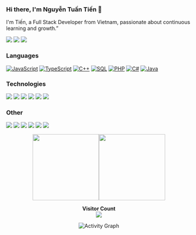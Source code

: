 ### Hi there, I'm Nguyễn Tuấn Tiến 👋

I'm Tiến, a Full Stack Developer from Vietnam, passionate about continuous learning and growth.”

[![](https://img.shields.io/badge/-Discord-FFF?&logo=Discord)](https://discord.gg/f6SrSaREBr)
[![](https://img.shields.io/badge/-Telegram-FFF?&logo=Telegram)](https://t.me/tiens8z)
[![](https://img.shields.io/badge/-LinkedIn-blue?style=flat&logo=LinkedIn&logoColor=white)](https://www.linkedin.com/in/nguyentuantien413/)

### Languages
[![JavaScript](https://img.shields.io/badge/JavaScript-000?style=flat-square&logo=javascript&logoColor=F7DF1E)](https://developer.mozilla.org/en-US/docs/Web/JavaScript)
[![TypeScript](https://img.shields.io/badge/TypeScript-000?style=flat-square&logo=typescript&logoColor=3178C6)](https://www.typescriptlang.org/)
[![C++](https://img.shields.io/badge/C++-000?style=flat-square&logo=cplusplus&logoColor=00599C)](https://cplusplus.com/)
[![SQL](https://img.shields.io/badge/SQL-000?style=flat-square&logo=mysql&logoColor=4479A1)](https://dev.mysql.com/doc/)
[![PHP](https://img.shields.io/badge/PHP-000?style=flat-square&logo=php&logoColor=777BB4)](https://www.php.net/)
[![C#](https://img.shields.io/badge/C%23-000?style=flat-square&logo=csharp&logoColor=239120)](https://learn.microsoft.com/en-us/dotnet/csharp/)
[![Java](https://img.shields.io/badge/Java-000?style=flat-square&logo=java&logoColor=007396)](https://docs.oracle.com/en/java/)

### Technologies

[![](https://img.shields.io/badge/-Node.js-000?&logo=node.js)](https://nodejs.org/)
[![](https://img.shields.io/badge/-Angular-000?&logo=Angular&logoColor=DD0031)](https://angular.io/)
[![](https://img.shields.io/badge/-SQLite-000?&logo=Sqlite)](https://sqlite.org/)
[![](https://img.shields.io/badge/-ASP.NET%20Core-000?&logo=dotnet)](https://dotnet.microsoft.com/)
[![](https://img.shields.io/badge/-SQL%20Server-000?&logo=microsoft%20sql%20server)](https://www.microsoft.com/en-us/sql-server/)
[![](https://img.shields.io/badge/-MySQL-000?&logo=mysql)](https://www.mysql.com/)

### Other

[![](https://img.shields.io/badge/-HTML-000?&logo=html5)](https://developer.mozilla.org/en-US/docs/Web/HTML)
[![](https://img.shields.io/badge/-CSS-000?&logo=css3&logoColor=1572B6)](https://developer.mozilla.org/en-US/docs/Web/CSS)
[![](https://img.shields.io/badge/-Bootstrap-000?&logo=Bootstrap)](https://getbootstrap.com/)
[![](https://img.shields.io/badge/-Sass-000?&logo=sass&logoColor=CC6699)](https://sass-lang.com/)
[![](https://img.shields.io/badge/-Git-000?&logo=Git)](https://git-scm.com/)
[![](https://img.shields.io/badge/-Docker-000?&logo=Docker)](https://www.docker.com/)

<div style="display: flex; justify-content: center; align-items: center;">
  <a href="https://github.com/Strikerzzzz/Strikerzzzz">
    <img height="180px" src="https://github-readme-stats.vercel.app/api?username=Strikerzzzz&hide_title=true&hide_border=true&show_icons=true&include_all_commits=true&count_private=true&line_height=24&text_color=FFFFFF&icon_color=BB86FC&bg_color=0,1E1E2E,3A3A5E,4C4C7A&theme=radical" />
  </a>
  <a href="https://github.com/Strikerzzzz/Strikerzzzz">
    <img height="180px" src="https://github-readme-stats.vercel.app/api/top-langs/?username=Strikerzzzz&hide=html&hide_title=true&hide_border=true&layout=compact&langs_count=8&text_color=FFFFFF&icon_color=BB86FC&bg_color=0,4C4C7A,3A3A5E,1E1E2E&theme=radical" />
  </a>
</div>

<p align="center"> 
  <b>Visitor Count</b><br>
  <img src="https://visitor-badge.laobi.icu/badge?page_id=Strikerzzzz&right_color=bb86fc&left_text=" />
</p>

<p align="center">
  <img src="https://github-readme-activity-graph.vercel.app/graph?username=Strikerzzzz&bg_color=1E1E2E&color=BB86FC&line=BB86FC&point=7A7ADB&hide_border=true&theme=react-dark" alt="Activity Graph" />
</p>


